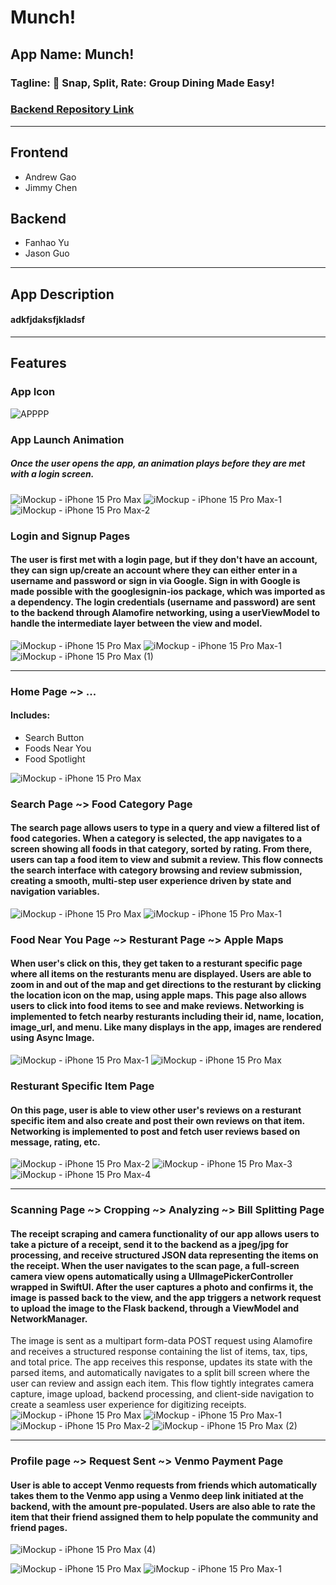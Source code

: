 # Munch!


## App Name: Munch!
### Tagline: 📸 Snap, Split, Rate: Group Dining Made Easy!
### [Backend Repository Link](https://github.com/yufanhao/munch-backend)
---------------
## Frontend
* Andrew Gao
* Jimmy Chen

## Backend
* Fanhao Yu
* Jason Guo
---------------
## App Description
#### adkfjdaksfjkladsf
---------------

## Features

### App Icon
![APPPP](https://github.com/user-attachments/assets/69596dad-2b01-42ce-a697-22e1b61f8bd3)

### App Launch Animation
##### Once the user opens the app, an animation plays before they are met with a login screen.
![iMockup - iPhone 15 Pro Max](https://github.com/user-attachments/assets/8a974788-0021-44f1-8bae-6efcb5c595fe)               ![iMockup - iPhone 15 Pro Max-1](https://github.com/user-attachments/assets/2d8d471d-de48-4d4e-97fc-dd0ee78991da)               ![iMockup - iPhone 15 Pro Max-2](https://github.com/user-attachments/assets/7cb9c7b4-168b-4e4e-903a-da4883d5eb3f)

### Login and Signup Pages
#### The user is first met with a login page, but if they don't have an account, they can sign up/create an account where they can either enter in a username and password or sign in via Google. Sign in with Google is made possible with the googlesignin-ios package, which was imported as a dependency. The login credentials (username and password) are sent to the backend through Alamofire networking, using a userViewModel to handle the intermediate layer between the view and model.
![iMockup - iPhone 15 Pro Max](https://github.com/user-attachments/assets/ebc0b03b-1cce-4c58-a50d-a0ee89d41e2c)               ![iMockup - iPhone 15 Pro Max-1](https://github.com/user-attachments/assets/601a9f16-2848-48b0-a506-600df1e37ac4)               ![iMockup - iPhone 15 Pro Max (1)](https://github.com/user-attachments/assets/1281fcf6-e7a8-4900-92e3-181613fb3c10)


---

### Home Page ~> ...
#### Includes:
* Search Button
* Foods Near You 
* Food Spotlight
  
![iMockup - iPhone 15 Pro Max](https://github.com/user-attachments/assets/b0780031-c2c4-482d-8829-777ea1d86f0b)

### Search Page ~> Food Category Page 
#### The search page allows users to type in a query and view a filtered list of food categories. When a category is selected, the app navigates to a screen showing all foods in that category, sorted by rating. From there, users can tap a food item to view and submit a review. This flow connects the search interface with category browsing and review submission, creating a smooth, multi-step user experience driven by state and navigation variables.
![iMockup - iPhone 15 Pro Max](https://github.com/user-attachments/assets/82868873-12ee-4cdc-a8c7-5744a28fae37)               ![iMockup - iPhone 15 Pro Max-1](https://github.com/user-attachments/assets/8ee697ff-06de-464d-aef2-abe6e35fbbd6)               

### Food Near You Page ~> Resturant Page ~> Apple Maps
#### When user's click on this, they get taken to a resturant specific page where all items on the resturants menu are displayed. Users are able to zoom in and out of the map and get directions to the resturant by clicking the location icon on the map, using apple maps. This page also allows users to click into food items to see and make reviews. Networking is implemented to fetch nearby resturants including their id, name, location, image_url, and menu. Like many displays in the app, images are rendered using Async Image. 
![iMockup - iPhone 15 Pro Max-1](https://github.com/user-attachments/assets/b5081dcb-a9e6-4b63-ad70-ad26f446e2b4)               ![iMockup - iPhone 15 Pro Max](https://github.com/user-attachments/assets/60e58be6-2aff-47dd-a43f-16a5a18392f2)

### Resturant Specific Item Page
#### On this page, user is able to view other user's reviews on a resturant specific item and also create and post their own reviews on that item. Networking is implemented to post and fetch user reviews based on message, rating, etc.
![iMockup - iPhone 15 Pro Max-2](https://github.com/user-attachments/assets/918a489d-9606-4b5a-93dd-5d1dd18c2318)               ![iMockup - iPhone 15 Pro Max-3](https://github.com/user-attachments/assets/f45ae2d8-c4b7-4657-a0a5-d90f900a9cdd)               ![iMockup - iPhone 15 Pro Max-4](https://github.com/user-attachments/assets/4e2e4e47-2d50-4de1-8de8-803f4df2831f)

---

### Scanning Page ~> Cropping ~> Analyzing ~> Bill Splitting Page
#### The receipt scraping and camera functionality of our app allows users to take a picture of a receipt, send it to the backend as a jpeg/jpg for processing, and receive structured JSON data representing the items on the receipt. When the user navigates to the scan page, a full-screen camera view opens automatically using a UIImagePickerController wrapped in SwiftUI. After the user captures a photo and confirms it, the image is passed back to the view, and the app triggers a network request to upload the image to the Flask backend, through a ViewModel and NetworkManager.

The image is sent as a multipart form-data POST request using Alamofire and receives a structured response containing the list of items, tax, tips, and total price. The app receives this response, updates its state with the parsed items, and automatically navigates to a split bill screen where the user can review and assign each item. This flow tightly integrates camera capture, image upload, backend processing, and client-side navigation to create a seamless user experience for digitizing receipts.
![iMockup - iPhone 15 Pro Max](https://github.com/user-attachments/assets/3ce3084c-7f03-4c1a-906f-dcc413ace1e5)               ![iMockup - iPhone 15 Pro Max-1](https://github.com/user-attachments/assets/75ef1975-b306-44e6-b65d-4593cf1f941d)              
![iMockup - iPhone 15 Pro Max-2](https://github.com/user-attachments/assets/41b014ca-a105-4364-b09b-ef847552d482)               ![iMockup - iPhone 15 Pro Max (2)](https://github.com/user-attachments/assets/a90a4aa0-dcf2-49d3-afc5-a4525dfe9e06)

---

### Profile page ~> Request Sent ~> Venmo Payment Page
#### User is able to accept Venmo requests from friends which automatically takes them to the Venmo app using a Venmo deep link initiated at the backend, with the amount pre-populated. Users are also able to rate the item that their friend assigned them to help populate the community and friend pages.
![iMockup - iPhone 15 Pro Max (4)](https://github.com/user-attachments/assets/ba0b742c-220c-4b55-a14b-2454ebd1d3d5)

![iMockup - iPhone 15 Pro Max](https://github.com/user-attachments/assets/b569467d-24fe-4938-90ac-7f9701287527)
![iMockup - iPhone 15 Pro Max-1](https://github.com/user-attachments/assets/12c8ae25-86a0-4501-a10f-be42804d09eb)
